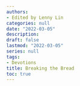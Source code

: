 ```yaml
---
authors:
- Edited by Lenny Lin
categories: null
date: "2022-03-05"
description: 
draft: false
lastmod: "2022-03-05"
series: null
tags:
- Devotions
title: Breaking the Bread
toc: true
---
```






